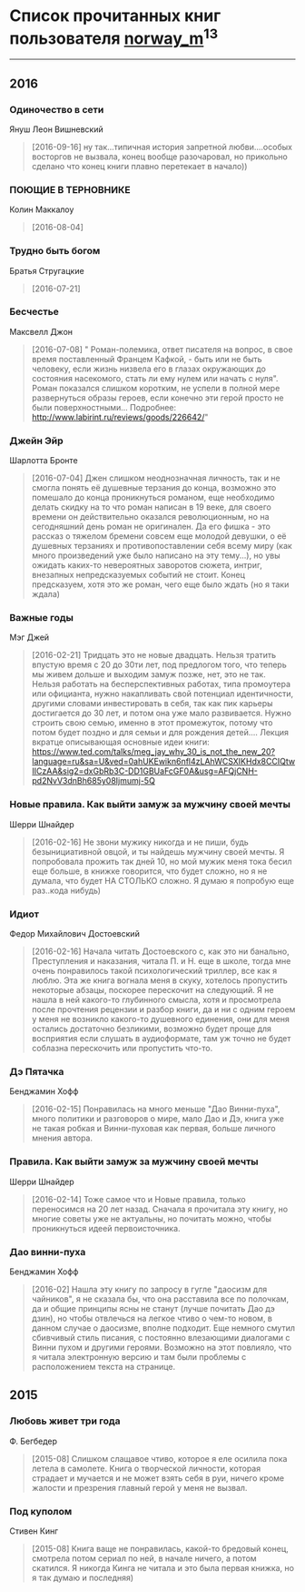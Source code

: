 # Список прочитанных книг пользователя [norway_m](http://vk.com/id8345201)<sup>13</sup>
---

## 2016

### Одиночество в сети
Януш Леон Вишневский
> [2016-09-16] ну так...типичная история запретной любви....особых восторгов не вызвала, конец вообще разочаровал, но прикольно сделано что конец книги плавно перетекает в начало))


### ПОЮЩИЕ В ТЕРНОВНИКЕ
Колин Маккалоу
> [2016-08-04] 


### Трудно быть богом
Братья Стругацкие
> [2016-07-21] 


### Бесчестье
Максвелл Джон
> [2016-07-08] " Роман-полемика, ответ писателя на вопрос, в свое время поставленный Францем Кафкой, - быть или не быть человеку, если жизнь низвела его в глазах окружающих до состояния насекомого, стать ли ему нулем или начать с нуля". Роман показался слишком коротким, не успели в полной мере развернуться образы героев, если конечно эти герой просто не были поверхностными...
> Подробнее: http://www.labirint.ru/reviews/goods/226642/"


### Джейн Эйр
Шарлотта Бронте
> [2016-07-04] Джен слишком неоднозначная личность, так и не смогла понять её душевные терзания до конца, возможно это помешало до конца проникнуться романом, еще необходимо делать скидку на то что роман написан в 19 веке, для своего времени он действительно оказался революционным, но на сегодняшний день роман не оригинален. Да его фишка -  это рассказ о тяжелом бремени совсем еще молодой девушки, о её душевных терзаниях и противопоставлении себя всему миру (как много произведений уже было написано на эту тему...), но увы ожидать каких-то невероятных заворотов  сюжета, интриг, внезапных непредсказуемых событий не стоит. Конец предсказуем, хотя это же роман, чего еще было ждать (но я таки ждала)


### Важные годы
Мэг Джей
> [2016-02-21] Тридцать это не новые двадцать. Нельзя тратить впустую время с 20 до 30ти лет, под предлогом того, что теперь мы живем дольше и выходим замуж позже, нет, это не так. Нельзя работать на бесперспективных работах, типа промоутера или официанта, нужно накапливать свой потенциал идентичности, другими словами инвестировать в себя, так как пик карьеры достигается до 30 лет, и потом она уже мало развивается. Нужно строить свою семью, именно в этот промежуток, потому что потом будет поздно и для семьи и для рождения детей.... Лекция вкратце описывающая основные идеи книги: https://www.ted.com/talks/meg_jay_why_30_is_not_the_new_20?language=ru&sa=U&ved=0ahUKEwikn6nfl4zLAhWCSXIKHdx8CCIQtwIICzAA&sig2=dxGbRb3C-DD1GBUaFcGF0A&usg=AFQjCNH-pd2NvV3dnBh685y08Ijmumj-5Q


### Новые правила. Как выйти замуж за мужчину своей мечты
Шерри Шнайдер
> [2016-02-16] Не звони мужику никогда и не пиши, будь безынициативной овцой, и ты найдешь мужчину своей мечты. Я попробовала прожить так дней 10, но мой мужик меня тока бесил еще больше, в книжке говорится, что будет сложно, но я не думала, что будет НА СТОЛЬКО сложно. Я думаю я попробую еще раз..кода нибудь)


### Идиот
Федор Михайлович Достоевский
> [2016-02-16] Начала читать Достоевского с, как это ни банально, Преступления и наказания, читала П. и Н. еще в школе, тогда мне очень понравилось такой психологический триллер, все как я люблю. Эта же книга вогнала меня в скуку, хотелось пропустить некоторые абзацы, поскорее перескочит на следующий. Я не нашла в ней какого-то глубинного смысла, хотя и просмотрела после прочтения рецензии и разбор книги, да и ни с одним героем у меня не возникло какого-то душевного единения, они для меня остались достаточно безликими, возможно будет проще для восприятия если слушать в аудиоформате, там уж точно не будет соблазна перескочить или пропустить что-то.


### Дэ Пятачка
Бенджамин Хофф
> [2016-02-15] Понравилась на много меньше "Дао Винни-пуха", много политики и разговоров о мире, мало Дао и Дэ, книга уже не такая робкая и Винни-пуховая как первая, больше личного мнения автора.


### Правила. Как выйти замуж за мужчину своей мечты
Шерри Шнайдер
> [2016-02-14] Тоже самое что и Новые правила, только переносимся на 20 лет назад. Сначала я прочитала эту книгу, но многие советы уже не актуальны, но почитать можно, чтобы проникнуться идеей первоисточника.


### Дао винни-пуха
Бенджамин Хофф
> [2016-02] Нашла эту книгу по запросу в гугле "даосизм для чайников", я не сказала бы, что она расставила все по полочкам, да и общие принципы ясны не станут (лучше почитать Дао дэ дзин), но чтобы отвлечься на легкое чтиво о чем-то новом, в данном случае о даосизме, вполне подходит. Еще немного смутил сбивчивый стиль писания, с постоянно влезающими диалогами с Винни пухом и другими героями. Возможно на этот повлияло, что я читала электронную версию и там были проблемы с расположением текста на странице.



## 2015

### Любовь живет три года
Ф. Бегбедер
> [2015-08] Слишком слащавое чтиво, которое я еле осилила пока летела в самолете. Книга о творческой личности, которая страдает и мучается и не может взять себя в руи, ничего кроме жалости и презрения главный герой у меня не вызвал.


### Под куполом
Стивен Кинг
> [2015-08] Книга ваще не понравилась, какой-то бредовый конец, смотрела потом сериал по ней, в начале ничего, а потом скатился. Я никогда Кинга не читала и это была первая книжка, но я так думаю и последняя)



